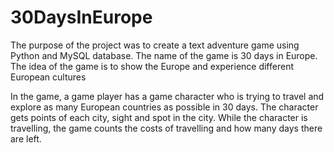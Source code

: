 # 30DaysInEurope
The purpose of the project was to create a text adventure game using Python and MySQL database. 
The name of the game is 30 days in Europe. The idea of the game is to show the Europe and experience different European cultures

In the game, a game player has a game character who is trying to travel and explore as many European countries as possible in 30 days.
The character gets points of each city, sight and spot in the city. While the character is travelling, the
game counts the costs of travelling and how many days there are left. 